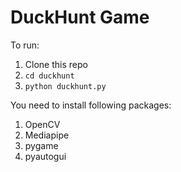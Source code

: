 # DuckHunt Game
To run:
1. Clone this repo
2. `cd duckhunt`
3. `python duckhunt.py`

You need to install following packages:
1. OpenCV
2. Mediapipe
3. pygame
4. pyautogui
